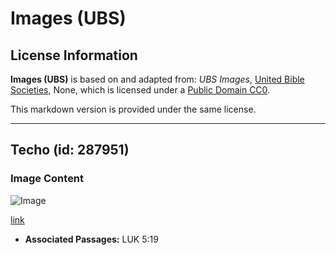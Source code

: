 # Images (UBS)

## License Information

**Images (UBS)** is based on and adapted from: _UBS Images_, [United Bible Societies](https://unitedbiblesocieties.org/), None, which is licensed under a [Public Domain CC0](https://creativecommons.org/public-domain/cc0/).

This markdown version is provided under the same license.



--------------------------------

## Techo (id: 287951)

### Image Content

![Image](https://cdn.aquifer.bible/aquifer-content/resources/Media/WEB-0407_roof.jpg)

[link](https://cdn.aquifer.bible/aquifer-content/resources/Media/WEB-0407_roof.jpg)

* **Associated Passages:** LUK 5:19


